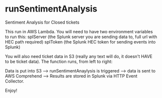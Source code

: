 # runSentimentAnalysis
Sentiment Analysis for Closed tickets 

This run in AWS Lambda. You will need to have two environment variables to run this: 
  splServer (the Splunk server you are sending data to, full url with HEC path required) 
  splToken (the Splunk HEC token for sending events into Splunk) 
  
You will also need ticket data in S3 (really any text will do, it doesn't HAVE to be ticket data). The function runs, from left to right: 

   Data is put into S3 --> runSentimentAnaylysis is triggered --> data is sent to AWS Comprehend --> Results are stored in Splunk via HTTP Event Collector. 
   
   
   Enjoy! 
